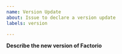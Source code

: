 ```yaml
---
name: Version Update
about: Issue to declare a version update
labels: version

---
```


**Describe the new version of Factorio**
